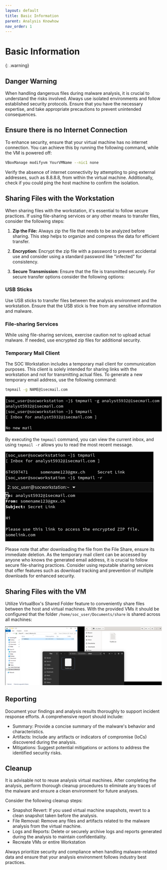 ```yaml
---
layout: default
title: Basic Information
parent: Analysis Knowhow
nav_order: 1
---
```


# Basic Information

{: .warning}
## Danger Warning
When handling dangerous files during malware analysis, it is crucial to understand the risks involved. Always use isolated environments and follow established security protocols. Ensure that you have the necessary expertise, and take appropriate precautions to prevent unintended consequences.

## Ensure there is no Internet Connection

To enhance security, ensure that your virtual machine has no internet connection. You can achieve this by running the following command, while the VM is powered off:

```bash
VBoxManage modifyvm YourVMName --nic1 none
```

Verify the absence of internet connectivity by attempting to ping external addresses, such as 8.8.8.8, from within the virtual machine. Additionally, check if you could ping the host machine to confirm the isolation.

## Sharing Files with the Workstation

When sharing files with the workstation, it's essential to follow secure practices. If using file-sharing services or any other means to transfer files, consider the following steps:

1. **Zip the File:**
   Always zip the file that needs to be analyzed before sharing. This step helps to organize and compress the data for efficient transfer.

2. **Encryption:**
   Encrypt the zip file with a password to prevent accidental use and consider using a standard password like "infected" for consistency.

3. **Secure Transmission:**
   Ensure that the file is transmitted securely. For secure transfer options consider the following options:

### USB Sticks

Use USB sticks to transfer files between the analysis environment and the workstation. Ensure that the USB stick is free from any sensitive information and malware.

### File-sharing Services

While using file-sharing services, exercise caution not to upload actual malware. If needed, use encrypted zip files for additional security.

### Temporary Mail Client

The SOC Workstation includes a temporary mail client for communication purposes. This client is solely intended for sharing links with the workstation and not for transmitting actual files. To generate a new temporary email address, use the following command:

```bash
tmpmail -g NAME@1secmail.com
```

![Generate Temporary Mail](../../assets/images/generate_tmpmail.png)

By executing the `tmpmail` command, you can view the current inbox, and using `tmpmail -r` allows you to read the most recent message.

![Temporary Mail Inbox](../../assets/images/read_tmpmail.png)

Please note that after downloading the file from the File Share, ensure its immediate deletion. As the temporary mail client can be accessed by anyone who knows the generated email address, it is crucial to follow secure file-sharing practices. Consider using reputable sharing services that offer features such as download tracking and prevention of multiple downloads for enhanced security.

## Sharing Files with the VM

Utilize VirtualBox's Shared Folder feature to conveniently share files between the host and virtual machines.
With the provided VMs it should be configured that the folder `/home/soc_user/Documents/share` is shared across all machines:

![Shared Folders](../../assets/images/shared_folder.png)

## Reporting

Document your findings and analysis results thoroughly to support incident response efforts. A comprehensive report should include:

- Summary: Provide a concise summary of the malware's behavior and characteristics.
- Artifacts: Include any artifacts or indicators of compromise (IoCs) discovered during the analysis.
- Mitigations: Suggest potential mitigations or actions to address the identified security risks.

## Cleanup

It is advisable not to reuse analysis virtual machines. After completing the analysis, perform thorough cleanup procedures to eliminate any traces of the malware and ensure a clean environment for future analyses.

Consider the following cleanup steps:

- Snapshot Revert: If you used virtual machine snapshots, revert to a clean snapshot taken before the analysis.
- File Removal: Remove any files and artifacts related to the malware analysis from the virtual machine.
- Logs and Reports: Delete or securely archive logs and reports generated during the analysis to maintain confidentiality.
- Recreate VMs or entire Workstation

Always prioritize security and compliance when handling malware-related data and ensure that your analysis environment follows industry best practices.
